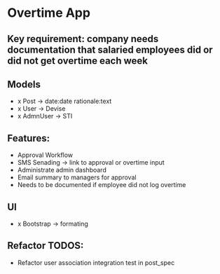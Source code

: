 # Overtime App

## Key requirement: company needs documentation that salaried employees did or did not get overtime each week

## Models
- x Post -> date:date rationale:text
- x User -> Devise
- x AdmnUser -> STI

## Features:
- Approval Workflow
- SMS Senading -> link to approval or overtime input
- Administrate admin dashboard
- Email summary to managers for approval
- Needs to be documented if employee did not log overtime

## UI
- x Bootstrap -> formating

## Refactor TODOS:
- Refactor user association integration test in post_spec
